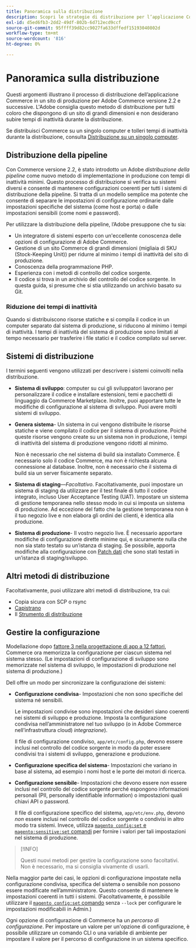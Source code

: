 ```yaml
---
title: Panoramica sulla distribuzione
description: Scopri le strategie di distribuzione per l’applicazione Commerce.
exl-id: d5ed6fb3-2dd2-49df-802b-6d712ecd9ccf
source-git-commit: 95ffff39d82cc9027fa633dffedf15193040802d
workflow-type: tm+mt
source-wordcount: '816'
ht-degree: 0%

---
```


# Panoramica sulla distribuzione

Questi argomenti illustrano il processo di distribuzione dell’applicazione Commerce in un sito di produzione per Adobe Commerce versione 2.2 e successive. L&#39;Adobe consiglia questo metodo di distribuzione per tutti coloro che dispongono di un sito di grandi dimensioni e non desiderano subire tempi di inattività durante la distribuzione.

Se distribuisci Commerce su un singolo computer e tolleri tempi di inattività durante la distribuzione, consulta [Distribuzione su un singolo computer](../deployment/single-machine.md).

## Distribuzione della pipeline

Con Commerce versione 2.2, è stato introdotto un Adobe _distribuzione della pipeline_ come nuovo metodo di implementazione in produzione con tempi di inattività minimi. Questo processo di distribuzione si verifica su sistemi diversi e consente di mantenere configurazioni coerenti per tutti i sistemi di distribuzione della pipeline. Si tratta di un modello semplice ma potente che consente di separare le impostazioni di configurazione ordinarie dalle impostazioni specifiche del sistema (come host e porta) o dalle impostazioni sensibili (come nomi e password).

Per utilizzare la distribuzione della pipeline, l’Adobe presuppone che tu sia:

- Un integratore di sistemi esperto con un&#39;eccellente conoscenza delle opzioni di configurazione di Adobe Commerce.
- Gestione di un sito Commerce di grandi dimensioni (migliaia di SKU (Stock-Keeping Unit)) per ridurre al minimo i tempi di inattività del sito di produzione.
- Conoscenza della programmazione PHP.
- Esperienza con i metodi di controllo del codice sorgente.
- Il codice si trova in un archivio del controllo del codice sorgente. In questa guida, si presume che si stia utilizzando un archivio basato su Git.

### Riduzione dei tempi di inattività

Quando si distribuiscono risorse statiche e si compila il codice in un computer separato dal sistema di produzione, si riducono al minimo i tempi di inattività. I tempi di inattività del sistema di produzione sono limitati al tempo necessario per trasferire i file statici e il codice compilato sul server.

## Sistemi di distribuzione

I termini seguenti vengono utilizzati per descrivere i sistemi coinvolti nella distribuzione.

- **Sistema di sviluppo**: computer su cui gli sviluppatori lavorano per personalizzare il codice e installare estensioni, temi e pacchetti di linguaggio da Commerce Marketplace. Inoltre, puoi apportare tutte le modifiche di configurazione al sistema di sviluppo. Puoi avere molti sistemi di sviluppo.

- **Genera sistema**- Un sistema in cui vengono distribuite le risorse statiche e viene compilato il codice per il sistema di produzione. Poiché queste risorse vengono create su un sistema non in produzione, i tempi di inattività del sistema di produzione vengono ridotti al minimo.

   Non è necessario che nel sistema di build sia installato Commerce. È necessario solo il codice Commerce, ma non è richiesta alcuna connessione al database. Inoltre, non è necessario che il sistema di build sia un server fisicamente separato.

- **Sistema di staging**—_Facoltativo_. Facoltativamente, puoi impostare un sistema di staging da utilizzare per il test finale di tutto il codice integrato, incluso User Acceptance Testing (UAT). Impostare un sistema di gestione temporanea nello stesso modo in cui si imposta un sistema di produzione. Ad eccezione del fatto che la gestione temporanea non è il tuo negozio live e non elabora gli ordini dei clienti, è identica alla produzione.

- **Sistema di produzione**- Il vostro negozio live. È necessario apportare modifiche di configurazione dirette minime qui, e sicuramente nulla che non sia stato testato su un’istanza di staging. Se possibile, apporta modifiche alla configurazione con [Patch dati](https://developer.adobe.com/commerce/php/development/components/declarative-schema/patches/) che sono stati testati in un’istanza di staging/sviluppo.

## Altri metodi di distribuzione

Facoltativamente, puoi utilizzare altri metodi di distribuzione, tra cui:

- Copia sicura con SCP o rsync
- [Capistrano](https://capistranorb.com/documentation/overview/what-is-capistrano)
- Il [Strumento di distribuzione](https://deployer.org/)

## Gestire la configurazione

Modellazione dopo [fattore 3 nella progettazione di app a 12 fattori](https://12factor.net/config), Commerce ora memorizza la configurazione per ciascun sistema nel sistema stesso. (Le impostazioni di configurazione di sviluppo sono memorizzate nel sistema di sviluppo, le impostazioni di produzione nel sistema di produzione.)

Dell offre un modo per sincronizzare la configurazione dei sistemi:

- **Configurazione condivisa**- Impostazioni che non sono specifiche del sistema né sensibili.

   Le impostazioni condivise sono impostazioni che desideri siano coerenti nei sistemi di sviluppo e produzione. Imposta la configurazione condivisa nell’amministratore nel tuo sviluppo (o in Adobe Commerce nell’infrastruttura cloud) _integrazione_).

   Il file di configurazione condiviso, `app/etc/config.php`, devono essere inclusi nel controllo del codice sorgente in modo da poter essere condivisi tra i sistemi di sviluppo, generazione e produzione.

- **Configurazione specifica del sistema**- Impostazioni che variano in base al sistema, ad esempio i nomi host e le porte dei motori di ricerca.

- **Configurazione sensibile**- Impostazioni che devono essere _non_ essere inclusi nel controllo del codice sorgente perché espongono informazioni personali (PII, personally identifiable information) o impostazioni quali chiavi API o password.

   Il file di configurazione specifico del sistema, `app/etc/env.php`, devono _non_ essere inclusi nel controllo del codice sorgente o condivisi in altro modo tra sistemi. Invece, utilizza [`magento config:set` e `magento:sensitive:set` comandi](../cli/set-configuration-values.md) per fornire i valori per tali impostazioni nel sistema di produzione.

>[!INFO]
>
>Questi nuovi metodi per gestire la configurazione sono facoltativi. Non è necessario, ma si consiglia vivamente di usarli.

Nella maggior parte dei casi, le opzioni di configurazione impostate nella configurazione condivisa, specifica del sistema o sensibile non possono essere modificate nell’amministratore. Questo consente di mantenere le impostazioni coerenti in tutti i sistemi. (Facoltativamente, è possibile utilizzare il [`magento config:set` comando](../cli/set-configuration-values.md) senza `--lock` per configurare le impostazioni modificabili in Admin.)

Ogni opzione di configurazione di Commerce ha un _percorso di configurazione_. Per impostare un valore per un&#39;opzione di configurazione, è possibile utilizzare un comando CLI o una variabile di ambiente per impostare il valore per il percorso di configurazione in un sistema specifico.
